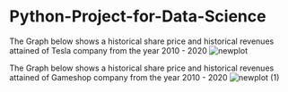 # Python-Project-for-Data-Science

The Graph below shows a historical share price and historical revenues attained of Tesla company from the year 2010 - 2020
![newplot](https://user-images.githubusercontent.com/41402706/209726062-eedca038-9d25-41a6-b5e1-64787b9fc035.png)

The Graph below shows a historical share price and historical revenues attained of Gameshop company from the year 2010 - 2020
![newplot (1)](https://user-images.githubusercontent.com/41402706/209726271-dbe8b286-085a-4388-a744-30c9f64b9e48.png)
